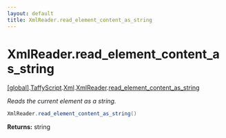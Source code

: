 ```yaml
---
layout: default
title: XmlReader.read_element_content_as_string
---
```


# XmlReader.read_element_content_as_string

[\[global\]]({{site.baseurl}}/docs/).[TaffyScript]({{site.baseurl}}/docs/TaffyScript/).[Xml]({{site.baseurl}}/docs/TaffyScript/Xml/).[XmlReader]({{site.baseurl}}/docs/TaffyScript/Xml/XmlReader/).[read_element_content_as_string]({{site.baseurl}}/docs/TaffyScript/Xml/XmlReader/read_element_content_as_string/)

_Reads the current element as a string._

```cs
XmlReader.read_element_content_as_string()
```

**Returns:** string
